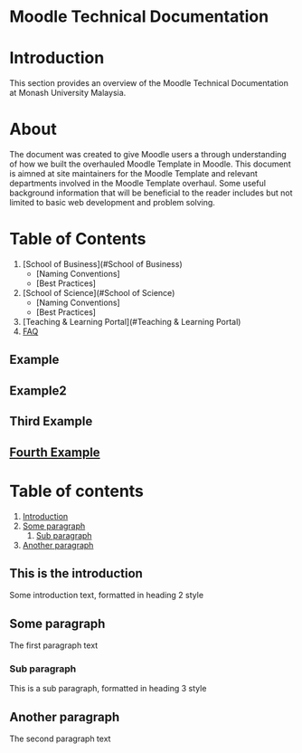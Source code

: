 # Moodle Technical Documentation

# Introduction
This section provides an overview of the Moodle Technical Documentation at Monash University Malaysia.

# About
The document was created to give Moodle users a through understanding of how we built the overhauled Moodle Template in Moodle. This document is aimned at site maintainers for the Moodle Template and relevant departments involved in the Moodle Template overhaul. Some useful background information that will be beneficial to the reader includes but not limited to basic web development and problem solving. 

# Table of Contents
1. [School of Business](#School of Business)
    - [Naming Conventions]
    - [Best Practices]
2. [School of Science](#School of Science)
    - [Naming Conventions]
    - [Best Practices] 
3. [Teaching & Learning Portal](#Teaching & Learning Portal)
4. [FAQ](#FAQ)


## Example
## Example2
## Third Example
## [Fourth Example](http://www.fourthexample.com) 

# Table of contents
1. [Introduction](#introduction)
2. [Some paragraph](#paragraph1)
    1. [Sub paragraph](#subparagraph1)
3. [Another paragraph](#paragraph2)

## This is the introduction <a name="introduction"></a>
Some introduction text, formatted in heading 2 style

## Some paragraph <a name="paragraph1"></a>
The first paragraph text

### Sub paragraph <a name="subparagraph1"></a>
This is a sub paragraph, formatted in heading 3 style

## Another paragraph <a name="paragraph2"></a>
The second paragraph text

